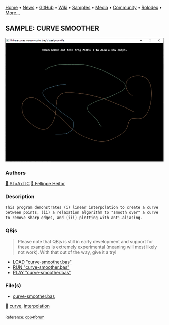 [Home](https://qb64.com) • [News](../../news.md) • [GitHub](../../github.md) • [Wiki](../../wiki.md) • [Samples](../../samples.md) • [Media](../../media.md) • [Community](../../community.md) • [Rolodex](../../rolodex.md) • [More...](../../more.md)

## SAMPLE: CURVE SMOOTHER

![screenshot.png](img/screenshot.png)

### Authors

[🐝 STxAxTIC](../stxaxtic.md) [🐝 Fellippe Heitor](../fellippe-heitor.md) 

### Description

```text
This program demonstrates (i) linear interpolation to create a curve between points, (ii) a relaxation algorithm to "smooth over" a curve to remove sharp edges, and (iii) plotting with anti-aliasing.
```

### QBjs

> Please note that QBjs is still in early development and support for these examples is extremely experimental (meaning will most likely not work). With that out of the way, give it a try!

* [LOAD "curve-smoother.bas"](https://v6p9d9t4.ssl.hwcdn.net/html/5963335/index.html?src=https://qb64.com/samples/curve-smoother/src/curve-smoother.bas)
* [RUN "curve-smoother.bas"](https://v6p9d9t4.ssl.hwcdn.net/html/5963335/index.html?mode=auto&src=https://qb64.com/samples/curve-smoother/src/curve-smoother.bas)
* [PLAY "curve-smoother.bas"](https://v6p9d9t4.ssl.hwcdn.net/html/5963335/index.html?mode=play&src=https://qb64.com/samples/curve-smoother/src/curve-smoother.bas)

### File(s)

* [curve-smoother.bas](src/curve-smoother.bas)

🔗 [curve](../curve.md), [interpolation](../interpolation.md)


<sub>Reference: [qb64forum](https://qb64forum.alephc.xyz/index.php?topic=184.0) </sub>
